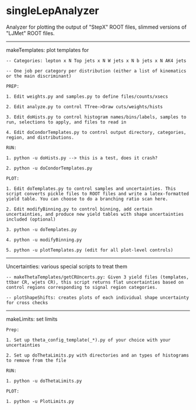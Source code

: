 # singleLepAnalyzer

Analyzer for plotting the output of "StepX" ROOT files, slimmed versions of "LJMet" ROOT files.
	 
-----------------------------------------------------------------------------------------------

makeTemplates: plot templates for 

	-- Categories: lepton x N Top jets x N W jets x N b jets x N AK4 jets

	-- One job per category per distribution (either a list of kinematics or the main discriminant)

	PREP:

	1. Edit weights.py and samples.py to define files/counts/xsecs

	2. Edit analyze.py to control TTree->Draw cuts/weights/hists

	3. Edit doHists.py to control histogram names/bins/labels, samples to run, selections to apply, and files to read in

	4. Edit doCondorTemplates.py to control output directory, categories, region, and distributions. 

	RUN:

	1. python -u doHists.py --> this is a test, does it crash?

	2. python -u doCondorTemplates.py

	PLOT:

	1. Edit doTemplates.py to control samples and uncertainties. This script converts pickle files to ROOT files and write a latex-formatted yield table. You can choose to do a branching ratio scan here.

	2. Edit modifyBinning.py to control binning, add certain uncertainties, and produce new yield tables with shape uncertainties included (optional)

	3. python -u doTemplates.py

	4. python -u modifyBinning.py

	5. python -u plotTemplates.py (edit for all plot-level controls)

-----------------------------------------------------------------------------------------------

Uncertainties: various special scripts to treat them

	-- makeThetaTemplates/getCRUncerts.py: Given 3 yield files (templates, ttbar CR, wjets CR), this script returns flat uncertainties based on control regions corresponding to signal region categories.

	-- plotShapeShifts: creates plots of each individual shape uncertainty for cross checks

-----------------------------------------------------------------------------------------------

makeLimits: set limits

	Prep:

	1. Set up theta_config_template(_*).py of your choice with your uncertainties

	2. Set up doThetaLimits.py with directories and an types of histograms to remove from the file

	RUN:

	1. python -u doThetaLimits.py

	PLOT:

	1. python -u PlotLimits.py
	
